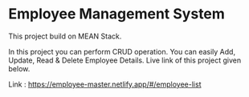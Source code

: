# Employee Management System 

This project build on MEAN Stack.

In this project you can perform CRUD operation. You can easily Add, Update, Read & Delete Employee Details.
Live link of this project given below.

Link : https://employee-master.netlify.app/#/employee-list

